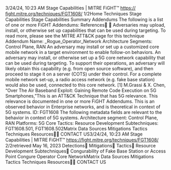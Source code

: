 3/24/24, 10:23 AM Stage Capabilities | MITRE FiGHT™
https://ﬁght.mitre.org/techniques/FGT1608/ 1/2Home Techniques Stage Capabilities
Stage Capabilities
Summary
Addendums
The following is a list of one or more FiGHT Addendums:
References󰅂 󰅂
Adversaries may upload, install, or otherwise set up
capabilities that can be used during targeting. To read more,
please see the MITRE ATT&CK page for this technique
Addendum Name: \_Rogue\_Operator\_Network
Architecture Segments: Control Plane, RAN
An adversary may install or set up a customized core mobile
network in a target environment to enable follow-on
behaviors.
An adversary may install, or otherwise set up a 5G core
network capability that can be used during targeting. To
support their operations, an adversary will likely obtain this
capability (e.g. from open source software), and then proceed
to stage it on a server (COTS) under their control. For a
complete mobile network set-up, a radio access network (e.g.
fake base station) would also be used, connected to this core
network.
[1] M.Grassi & X. Chen, “Over The Air Baseband Exploit:
Gaining Remote Code Execution on 5G Smartphones,”This is an ATT&CK
Technique that has 5G
relevance. This relevance is
documented in one or more
FiGHT Addendums.
This is an observed behavior
in Enterprise networks, and is
theoretical in context of 5G
systems.
ID: FGT1608
The following metadata
fields are relevant to the
behavior in context of 5G
systems.
Architecture segment:
Control Plane, RAN
Platforms: 5G Core
Tactics: Resource
Development
Subtechniques:
FGT1608.501, FGT1608.502Matrix Data Sources Mitigations Tactics Techniques Resources󰍝󰇙
CONTACT US3/24/24, 10:23 AM Stage Capabilities | MITRE FiGHT™
https://ﬁght.mitre.org/techniques/FGT1608/ 2/2retrieved May 16, 2023
Detections󰅀
Mitigations󰅀
Tactics󰅀
Resource Development
Subtechniques󰅀
Con gurability of Fake Base Station or Access Point
Con gure Operator Core NetworkMatrix Data Sources Mitigations Tactics Techniques Resources󰍝󰇙
CONTACT US